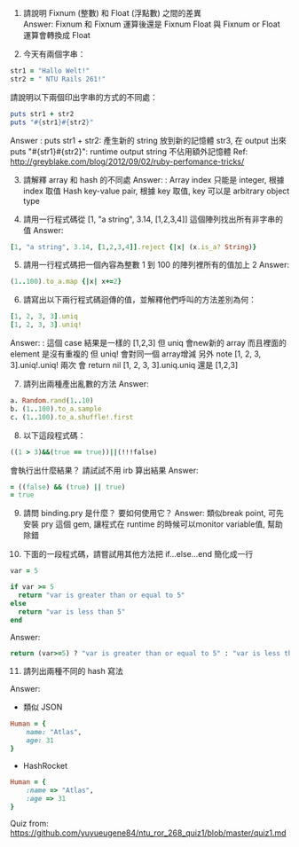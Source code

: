 1. 請說明 Fixnum (整數) 和 Float (浮點數) 之間的差異<br/>
Answer:
Fixnum 和 Fixnum 運算後還是 Fixnum
Float 與 Fixnum or Float 運算會轉換成 Float

2. 今天有兩個字串：
  ```ruby 
  str1 = "Hallo Welt!" 
  str2 = " NTU Rails 261!"
  ```
請說明以下兩個印出字串的方式的不同處：
  ```ruby
  puts str1 + str2
  puts "#{str1}#{str2}"
  ```
Answer
: puts str1 + str2: 產生新的 string 放到新的記憶體 str3, 在 output 出來
puts "#{str1}#{str2}": runtime output string 不佔用額外記憶體
Ref: http://greyblake.com/blog/2012/09/02/ruby-perfomance-tricks/


3. 請解釋 array 和 hash 的不同處
Answer:
: Array index 只能是 integer, 根據 index 取值
Hash key-value pair, 根據 key 取值, key 可以是 arbitrary object type

4. 請用一行程式碼從 [1, "a string", 3.14, [1,2,3,4]] 這個陣列找出所有非字串的值
Answer:
```ruby
[1, "a string", 3.14, [1,2,3,4]].reject {|x| (x.is_a? String)}
```

5. 請用一行程式碼把一個內容為整數 1 到 100 的陣列裡所有的值加上 2
Answer:
```ruby
(1..100).to_a.map {|x| x+=2}
```
6. 請寫出以下兩行程式碼迴傳的值，並解釋他們呼叫的方法差別為何：
  ```ruby
  [1, 2, 3, 3].uniq
  [1, 2, 3, 3].uniq!
  ```
Answer:
: 這個 case 結果是一樣的 [1,2,3]
但 uniq 會new新的 array 而且裡面的 element 是沒有重複的
但 uniq! 會對同一個 array增減
另外 note [1, 2, 3, 3].uniq!.uniq! 兩次 會 return nil [1, 2, 3, 3].uniq.uniq 還是 [1,2,3]  

7. 請列出兩種產出亂數的方法
Answer:
```ruby
a. Random.rand(1..10)
b. (1..100).to_a.sample
c. (1..100).to_a.shuffle!.first
```

8. 以下這段程式碼：
  ```ruby
  ((1 > 3)&&(true == true))||(!!!false)
  ```
  會執行出什麼結果？ 請試試不用 irb 算出結果
Answer:
```ruby
= ((false) && (true) || true)
= true
```

9. 請問 binding.pry 是什麼？ 要如何使用它？
Answer:
類似break point, 可先安裝 pry 這個 gem, 讓程式在 runtime 的時候可以monitor variable值, 幫助除錯<br/>


10. 下面的一段程式碼，請嘗試用其他方法把 if...else...end 簡化成一行

  ```ruby
  var = 5

  if var >= 5
  	return "var is greater than or equal to 5"
  else
  	return "var is less than 5"
  end
  ```
Answer:
```ruby
return (var>=5) ? "var is greater than or equal to 5" : "var is less than 5"
```

11. 請列出兩種不同的 hash 寫法

Answer:
* 類似 JSON
```ruby
Human = {
	name: "Atlas",
	age: 31
}
```

* HashRocket
```ruby
Human = {
	:name => "Atlas",
	:age => 31
}
```
Quiz from:
<https://github.com/yuyueugene84/ntu_ror_268_quiz1/blob/master/quiz1.md>